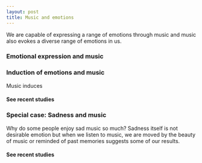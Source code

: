 ```yaml
---
layout: post
title: Music and emotions
---
```


We are capable of expressing a range of emotions through music and music also evokes a diverse range of emotions in us.

### Emotional expression and music


### Induction of emotions and music

Music induces

#### See recent studies

<script src="https://bibbase.org/show?bib=https%3A%2F%2Ftuomaseerola.github.io%2FEerola.bib&authorFirst=true&commas=true&jsonp=1&filter=keyword:emotion&folding=1&theme=simple&hidemenu=true&limit=5"></script>

### Special case: Sadness and music

Why do some people enjoy sad music so much? Sadness itself is not desirable emotion but when we listen to music, we are moved by the beauty of music or reminded of past memories suggests some of our results.  

#### See recent studies
<script src="https://bibbase.org/show?bib=https%3A%2F%2Ftuomaseerola.github.io%2FEerola.bib&authorFirst=true&commas=true&jsonp=1&filter=keyword:Sadness&folding=0&theme=simple&hidemenu=true"></script>

